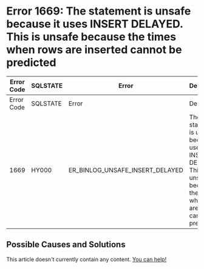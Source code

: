 
# Error 1669: The statement is unsafe because it uses INSERT DELAYED. This is unsafe because the times when rows are inserted cannot be predicted


| Error Code | SQLSTATE | Error | Description |
| --- | --- | --- | --- |
| Error Code | SQLSTATE | Error | Description |
| 1669 | HY000 | ER_BINLOG_UNSAFE_INSERT_DELAYED | The statement is unsafe because it uses INSERT DELAYED. This is unsafe because the times when rows are inserted cannot be predicted. |




## Possible Causes and Solutions


This article doesn't currently contain any content. [You can help!](/en/writing-and-editing-knowledge-base-articles/)

